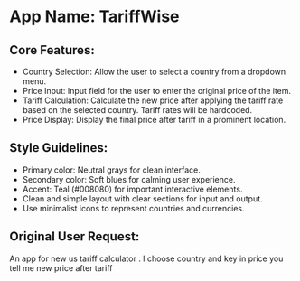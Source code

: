 # **App Name**: TariffWise

## Core Features:

- Country Selection: Allow the user to select a country from a dropdown menu.
- Price Input: Input field for the user to enter the original price of the item.
- Tariff Calculation: Calculate the new price after applying the tariff rate based on the selected country. Tariff rates will be hardcoded.
- Price Display: Display the final price after tariff in a prominent location.

## Style Guidelines:

- Primary color: Neutral grays for clean interface.
- Secondary color: Soft blues for calming user experience.
- Accent: Teal (#008080) for important interactive elements.
- Clean and simple layout with clear sections for input and output.
- Use minimalist icons to represent countries and currencies.

## Original User Request:
An app for new us tariff calculator . I choose country and key in price  you tell me new price after tariff
  